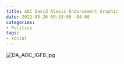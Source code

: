```yaml
---
title: AOC David Alexis Endorsement Graphic
date: 2022-05-26 09:33:00 -04:00
categories:
- Politics
tags:
- social
---
```


![DA_AOC_IGFB.jpg](/uploads/DA_AOC_IGFB.jpg)